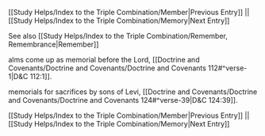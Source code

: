 [[Study Helps/Index to the Triple Combination/Member|Previous Entry]]  ||  [[Study Helps/Index to the Triple Combination/Memory|Next Entry]]

 See also [[Study Helps/Index to the Triple Combination/Remember, Remembrance|Remember]]

 alms come up as memorial before the Lord, [[Doctrine and Covenants/Doctrine and Covenants/Doctrine and Covenants 112#^verse-1|D&C 112:1]].

 memorials for sacrifices by sons of Levi, [[Doctrine and Covenants/Doctrine and Covenants/Doctrine and Covenants 124#^verse-39|D&C 124:39]].

[[Study Helps/Index to the Triple Combination/Member|Previous Entry]]  ||  [[Study Helps/Index to the Triple Combination/Memory|Next Entry]]
